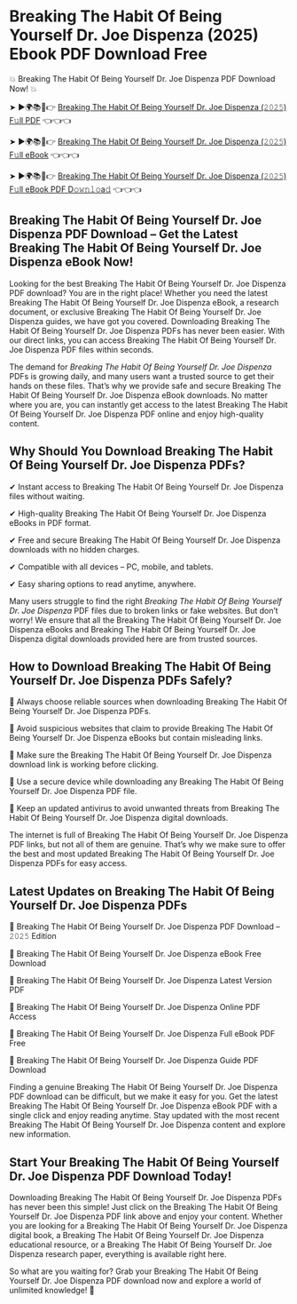 # Breaking The Habit Of Being Yourself Dr. Joe Dispenza (2025) Ebook PDF Download Free

💥 Breaking The Habit Of Being Yourself Dr. Joe Dispenza PDF Download Now! 💥

➤ ►🌍📚📱👉 [Breaking The Habit Of Being Yourself Dr. Joe Dispenza (𝟸𝟶𝟸𝟻) F𝚞ll PDF](https://getpdf.xyz/breaking-the-habit-of-being-yourself-dr.-joe-dispenza) 👈👈👈


➤ ►🌍📚📱👉 [Breaking The Habit Of Being Yourself Dr. Joe Dispenza (𝟸𝟶𝟸𝟻) F𝚞ll eBook](https://getpdf.xyz/breaking-the-habit-of-being-yourself-dr.-joe-dispenza) 👈👈👈


➤ ►🌍📚📱👉 [Breaking The Habit Of Being Yourself Dr. Joe Dispenza (𝟸𝟶𝟸𝟻) F𝚞ll eBook PDF D𝚘𝚠𝚗𝚕𝚘a𝚍](https://getpdf.xyz/breaking-the-habit-of-being-yourself-dr.-joe-dispenza) 👈👈👈


## Breaking The Habit Of Being Yourself Dr. Joe Dispenza PDF Download – Get the Latest Breaking The Habit Of Being Yourself Dr. Joe Dispenza eBook Now!

Looking for the best Breaking The Habit Of Being Yourself Dr. Joe Dispenza PDF download? You are in the right place! Whether you need the latest Breaking The Habit Of Being Yourself Dr. Joe Dispenza eBook, a research document, or exclusive Breaking The Habit Of Being Yourself Dr. Joe Dispenza guides, we have got you covered. Downloading Breaking The Habit Of Being Yourself Dr. Joe Dispenza PDFs has never been easier. With our direct links, you can access Breaking The Habit Of Being Yourself Dr. Joe Dispenza PDF files within seconds.

The demand for *Breaking The Habit Of Being Yourself Dr. Joe Dispenza* PDFs is growing daily, and many users want a trusted source to get their hands on these files. That’s why we provide safe and secure Breaking The Habit Of Being Yourself Dr. Joe Dispenza eBook downloads. No matter where you are, you can instantly get access to the latest Breaking The Habit Of Being Yourself Dr. Joe Dispenza PDF online and enjoy high-quality content.

## Why Should You Download Breaking The Habit Of Being Yourself Dr. Joe Dispenza PDFs?

✔ Instant access to Breaking The Habit Of Being Yourself Dr. Joe Dispenza files without waiting.

✔ High-quality Breaking The Habit Of Being Yourself Dr. Joe Dispenza eBooks in PDF format.

✔ Free and secure Breaking The Habit Of Being Yourself Dr. Joe Dispenza downloads with no hidden charges.

✔ Compatible with all devices – PC, mobile, and tablets.

✔ Easy sharing options to read anytime, anywhere.

Many users struggle to find the right *Breaking The Habit Of Being Yourself Dr. Joe Dispenza* PDF files due to broken links or fake websites. But don’t worry! We ensure that all the Breaking The Habit Of Being Yourself Dr. Joe Dispenza eBooks and Breaking The Habit Of Being Yourself Dr. Joe Dispenza digital downloads provided here are from trusted sources.

## How to Download Breaking The Habit Of Being Yourself Dr. Joe Dispenza PDFs Safely?

📌 Always choose reliable sources when downloading Breaking The Habit Of Being Yourself Dr. Joe Dispenza PDFs.

📌 Avoid suspicious websites that claim to provide Breaking The Habit Of Being Yourself Dr. Joe Dispenza eBooks but contain misleading links.

📌 Make sure the Breaking The Habit Of Being Yourself Dr. Joe Dispenza download link is working before clicking.

📌 Use a secure device while downloading any Breaking The Habit Of Being Yourself Dr. Joe Dispenza PDF file.

📌 Keep an updated antivirus to avoid unwanted threats from Breaking The Habit Of Being Yourself Dr. Joe Dispenza digital downloads.

The internet is full of Breaking The Habit Of Being Yourself Dr. Joe Dispenza PDF links, but not all of them are genuine. That’s why we make sure to offer the best and most updated Breaking The Habit Of Being Yourself Dr. Joe Dispenza PDFs for easy access.

## Latest Updates on Breaking The Habit Of Being Yourself Dr. Joe Dispenza PDFs

🔹 Breaking The Habit Of Being Yourself Dr. Joe Dispenza PDF Download – 𝟸𝟶𝟸𝟻 Edition

🔹 Breaking The Habit Of Being Yourself Dr. Joe Dispenza eBook Free Download

🔹 Breaking The Habit Of Being Yourself Dr. Joe Dispenza Latest Version PDF

🔹 Breaking The Habit Of Being Yourself Dr. Joe Dispenza Online PDF Access

🔹 Breaking The Habit Of Being Yourself Dr. Joe Dispenza Full eBook PDF Free

🔹 Breaking The Habit Of Being Yourself Dr. Joe Dispenza Guide PDF Download

Finding a genuine Breaking The Habit Of Being Yourself Dr. Joe Dispenza PDF download can be difficult, but we make it easy for you. Get the latest Breaking The Habit Of Being Yourself Dr. Joe Dispenza eBook PDF with a single click and enjoy reading anytime. Stay updated with the most recent Breaking The Habit Of Being Yourself Dr. Joe Dispenza content and explore new information.

## Start Your Breaking The Habit Of Being Yourself Dr. Joe Dispenza PDF Download Today!

Downloading Breaking The Habit Of Being Yourself Dr. Joe Dispenza PDFs has never been this simple! Just click on the Breaking The Habit Of Being Yourself Dr. Joe Dispenza PDF link above and enjoy your content. Whether you are looking for a Breaking The Habit Of Being Yourself Dr. Joe Dispenza digital book, a Breaking The Habit Of Being Yourself Dr. Joe Dispenza educational resource, or a Breaking The Habit Of Being Yourself Dr. Joe Dispenza research paper, everything is available right here.

So what are you waiting for? Grab your Breaking The Habit Of Being Yourself Dr. Joe Dispenza PDF download now and explore a world of unlimited knowledge! 🚀